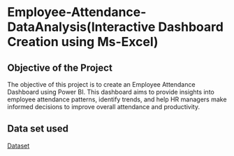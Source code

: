 # Employee-Attendance-DataAnalysis(Interactive Dashboard Creation using Ms-Excel)
 ## Objective of the Project
The objective of this project is to create an Employee Attendance Dashboard using Power BI. This dashboard aims to provide insights into employee attendance patterns, identify trends, and help HR managers make informed decisions to improve overall attendance and productivity.

## Data set used
<a href = "https://github.com/Snehakumarishaw/Data-Analysis-Dashboard/blob/main/Attendance_Data.xlsx">Dataset</a>


